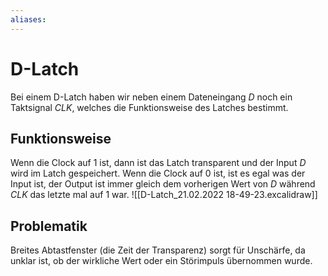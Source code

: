 ```yaml
---
aliases: 
---
```

# D-Latch
Bei einem D-Latch haben wir neben einem Dateneingang $D$ noch ein Taktsignal $CLK$, welches die Funktionsweise des Latches bestimmt.
## Funktionsweise
Wenn die Clock auf $1$ ist, dann ist das Latch transparent und der Input $D$ wird im Latch gespeichert. Wenn die Clock auf $0$ ist, ist es egal was der Input ist, der Output ist immer gleich dem vorherigen Wert von $D$ während $CLK$ das letzte mal auf $1$ war.
![[D-Latch_21.02.2022 18-49-23.excalidraw]]
## Problematik
Breites Abtastfenster (die Zeit der Transparenz) sorgt für Unschärfe, da unklar ist, ob der wirkliche Wert oder ein Störimpuls übernommen wurde.